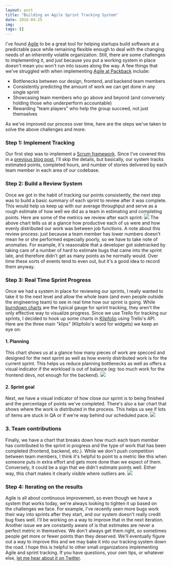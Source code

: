 ```yaml
---
layout: post
title: "Building an Agile Sprint Tracking System"
date: 2016-04-25
img: 
tags: []
---
```

I've found [Agile](http://agilemethodology.org/) to be a great tool for helping startups build software at a predictable pace while remaining flexible enough to deal with the changing needs of an inherently volatile organization. Still, there are some challenges to implementing it, and just because you put a working system in place doesn't mean you won't run into issues along the way. A few things that we've struggled with when implementing [Agile at Packback](https://www.linkedin.com/pulse/agile-startup-our-product-process-packback-karl-l-hughes) include:

*   Bottlenecks between our design, frontend, and backend team members
*   Consistently predicting the amount of work we can get done in any single sprint
*   Showcasing team members who go above and beyond (and conversely holding those who underperform accountable)
*   Rewarding "team players" who help the group succeed, not just themselves

As we've improved our process over time, here are the steps we've taken to solve the above challenges and more:

### Step 1: Implement Tracking

Our first step was to implement a [Scrum framework](http://scrummethodology.com/). Since I've covered this in a [previous blog post](https://www.linkedin.com/pulse/agile-startup-our-product-process-packback-karl-l-hughes), I'll skip the details, but basically, our system tracks estimated points, completed hours, and number of stories delivered by each team member in each area of our codebase.

### Step 2: Build a Review System

Once we got in the habit of tracking our points consistently, the next step was to build a basic summary of each sprint to review after it was complete. This would help us keep up with our average throughput and serve as a rough estimate of how well we did as a team in estimating and completing points. Here are some of the metrics we review after each sprint: ![](https://i.imgur.com/kfhCyQc.png) The above chart tells us at a glance how productive each of us were and how evenly distributed our work was between job functions. A note about this review process: just because a team member has lower numbers doesn't mean he or she performed especially poorly, so we have to take note of anomalies. For example, it's reasonable that a developer got sidetracked by taking care of a number of hard to estimate bugs that came into the sprint late, and therefore didn't get as many points as he normally would. Over time these sorts of events tend to even out, but it's a good idea to record them anyway.

### Step 3: Real Time Sprint Progress

Once we had a system in place for reviewing our sprints, I really wanted to take it to the next level and allow the whole team (and even people outside the engineering team) to see in real time how our sprint is going. While [burndown charts](https://en.wikipedia.org/wiki/Burn_down_chart) are the typical gauge for sprint tracking, they aren't the only effective way to visualize progress. Since we use Trello for tracking our sprints, I decided to hook up some charts in [Klipfolio](https://www.klipfolio.com/) using Trello's API. Here are the three main "klips" (Klipfolio's word for widgets) we keep an eye on:

#### 1\. Planning

This chart shows us at a glance how many pieces of work are specced and designed for the next sprint as well as how evenly distributed work is for the current sprint. This helps us reduce planning bottlenecks as well as offers a visual indicator if the workload is out of balance (eg: too much work for the frontend devs, not enough for the backend). ![](https://i.imgur.com/A54ryi0.png)

#### 2\. Sprint goal

Next, we have a visual indicator of how close our sprint is to being finished and the percentage of points we've completed. There's also a bar chart that shows where the work is distributed in the process. This helps us see if lots of items are stuck in QA or if we're way behind our scheduled pace. ![](https://i.imgur.com/84YmLMF.png)

### 3\. Team contributions

Finally, we have a chart that breaks down how much each team member has contributed to the sprint in progress and the type of work that has been completed (frontend, backend, etc.). While we don't push competition between team members, I think it's helpful to point to a metric like this when someone puts in extra effort and gets more done than we expect of them. Conversely, it could be a sign that we didn't estimate points well. Either way, this chart makes it clearly visible where outliers are. ![](https://i.imgur.com/EFeL1KU.png)

### Step 4: Iterating on the results

Agile is all about continuous improvement, so even though we have a system that works today, we're always looking to tighten it up based on the challenges we face. For example, I've recently seen more bugs work their way into sprints after they start, and our system doesn't really credit bug fixes well. I'll be working on a way to improve that in the next iteration. Another issue we are constantly aware of is that estimates are never a perfect metric in themselves. We don't always get them right, so sometimes people get more or fewer points than they deserved. We'll eventually figure out a way to improve this and we may bake it into our tracking system down the road. I hope this is helpful to other small organizations implementing Agile and sprint tracking. If you have questions, your own tips, or whatever else, [let me hear about it on Twitter](https://www.twitter.com/karllhughes).
